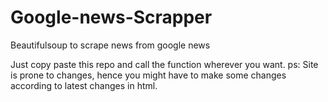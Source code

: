 # Google-news-Scrapper
Beautifulsoup to scrape news from google news

Just copy paste this repo and call the function wherever you want.
ps: Site is prone to changes, hence you might have to make some changes according to latest changes in html.


